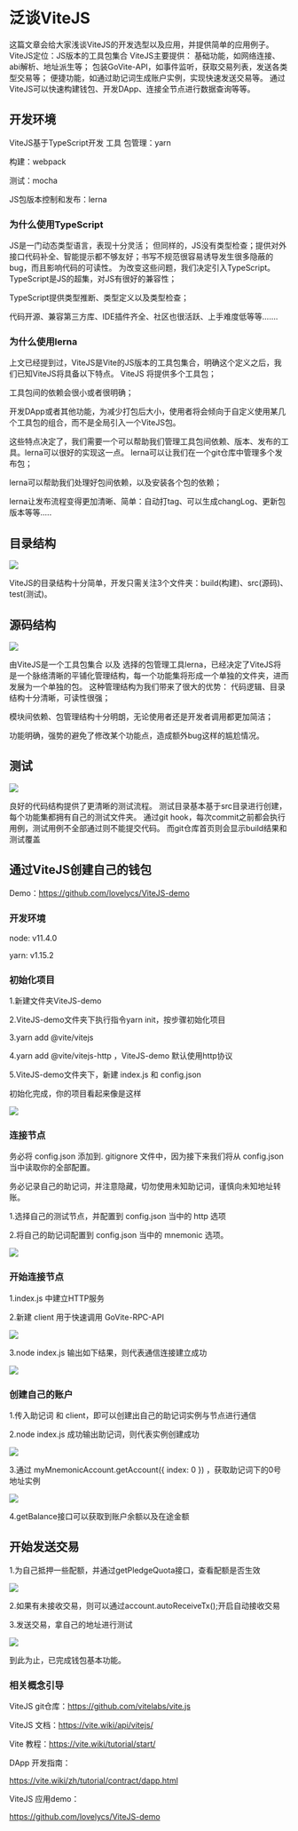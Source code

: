 # 泛谈ViteJS

这篇文章会给大家浅谈ViteJS的开发选型以及应用，并提供简单的应用例子。
ViteJS定位：JS版本的工具包集合
ViteJS主要提供：
基础功能，如网络连接、abi解析、地址派生等；
包装GoVite-API，如事件监听，获取交易列表，发送各类型交易等；
便捷功能，如通过助记词生成账户实例，实现快速发送交易等。
通过ViteJS可以快速构建钱包、开发DApp、连接全节点进行数据查询等等。





## 开发环境

ViteJS基于TypeScript开发
工具
包管理：yarn

构建：webpack

测试：mocha

JS包版本控制和发布：lerna



### 为什么使用TypeScript
JS是一门动态类型语言，表现十分灵活；
但同样的，JS没有类型检查；提供对外接口代码补全、智能提示都不够友好；书写不规范很容易诱导发生很多隐蔽的bug，而且影响代码的可读性。
为改变这些问题，我们决定引入TypeScript。
TypeScript是JS的超集，对JS有很好的兼容性；

TypeScript提供类型推断、类型定义以及类型检查；

代码开源、兼容第三方库、IDE插件齐全、社区也很活跃、上手难度低等等.......



### 为什么使用lerna
上文已经提到过，ViteJS是Vite的JS版本的工具包集合，明确这个定义之后，我们已知ViteJS将具备以下特点。
ViteJS 将提供多个工具包；

工具包间的依赖会很小或者很明确；

开发DApp或者其他功能，为减少打包后大小，使用者将会倾向于自定义使用某几个工具包的组合，而不是全局引入一个ViteJS包。

这些特点决定了，我们需要一个可以帮助我们管理工具包间依赖、版本、发布的工具。lerna可以很好的实现这一点。
lerna可以让我们在一个git仓库中管理多个发布包；

lerna可以帮助我们处理好包间依赖，以及安装各个包的依赖；

lerna让发布流程变得更加清晰、简单：自动打tag、可以生成changLog、更新包版本等等.....




## 目录结构

![](../../../assets/images/ViteJS-talk-1.png)




ViteJS的目录结构十分简单，开发只需关注3个文件夹：build(构建)、src(源码)、test(测试)。



## 源码结构

![](../../../assets/images/ViteJS-talk-2.png)


由ViteJS是一个工具包集合 以及 选择的包管理工具lerna，已经决定了ViteJS将是一个脉络清晰的平铺化管理结构，每一个功能集将形成一个单独的文件夹，进而发展为一个单独的包。
这种管理结构为我们带来了很大的优势：
代码逻辑、目录结构十分清晰，可读性很强；

模块间依赖、包管理结构十分明朗，无论使用者还是开发者调用都更加简洁；

功能明确，强势的避免了修改某个功能点，造成额外bug这样的尴尬情况。




## 测试

![](../../../assets/images/ViteJS-talk-3.png)

良好的代码结构提供了更清晰的测试流程。
测试目录基本基于src目录进行创建，每个功能集都拥有自己的测试文件夹。
通过git hook，每次commit之前都会执行用例，测试用例不全部通过则不能提交代码。
而git仓库首页则会显示build结果和测试覆盖



## 通过ViteJS创建自己的钱包


Demo：https://github.com/lovelycs/ViteJS-demo

### 开发环境

node: v11.4.0

yarn: v1.15.2

### 初始化项目

1.新建文件夹ViteJS-demo

2.ViteJS-demo文件夹下执行指令yarn init，按步骤初始化项目

3.yarn add @vite/vitejs

4.yarn add @vite/vitejs-http ，ViteJS-demo 默认使用http协议

5.ViteJS-demo文件夹下，新建 index.js 和 config.json

初始化完成，你的项目看起来像是这样

![](../../../assets/images/ViteJS-talk-4.png)


### 连接节点

务必将 config.json 添加到. gitignore 文件中，因为接下来我们将从 config.json 当中读取你的全部配置。

务必记录自己的助记词，并注意隐藏，切勿使用未知助记词，谨慎向未知地址转账。

1.选择自己的测试节点，并配置到 config.json 当中的 http 选项

2.将自己的助记词配置到 config.json 当中的 mnemonic 选项。

![](../../../assets/images/ViteJS-talk-5.png)




### 开始连接节点

1.index.js 中建立HTTP服务

2.新建 client 用于快速调用 GoVite-RPC-API

![](../../../assets/images/ViteJS-talk-6.png)




3.node index.js 输出如下结果，则代表通信连接建立成功

![](../../../assets/images/ViteJS-talk-7.png)



### 创建自己的账户

1.传入助记词 和 client，即可以创建出自己的助记词实例与节点进行通信

2.node index.js 成功输出助记词，则代表实例创建成功

![](../../../assets/images/ViteJS-talk-8.png)

3.通过 myMnemonicAccount.getAccount({ index: 0 }) ，获取助记词下的0号地址实例

![](../../../assets/images/ViteJS-talk-9.png)

4.getBalance接口可以获取到账户余额以及在途金额


## 开始发送交易

1.为自己抵押一些配额，并通过getPledgeQuota接口，查看配额是否生效

![](../../../assets/images/ViteJS-talk-10.png)



2.如果有未接收交易，则可以通过account.autoReceiveTx();开启自动接收交易

3.发送交易，拿自己的地址进行测试

![](../../../assets/images/ViteJS-talk-11.png)

到此为止，已完成钱包基本功能。

### 相关概念引导
ViteJS git仓库：https://github.com/vitelabs/vite.js

ViteJS 文档：https://vite.wiki/api/vitejs/

Vite 教程：https://vite.wiki/tutorial/start/

DApp 开发指南：

https://vite.wiki/zh/tutorial/contract/dapp.html

ViteJS 应用demo：

https://github.com/lovelycs/ViteJS-demo
